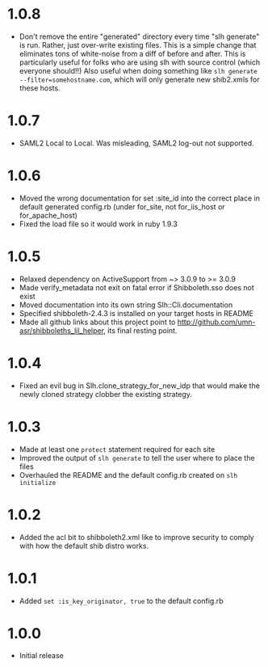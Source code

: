 1.0.8
=====
* Don't remove the entire "generated" directory every time "slh generate" is run.
  Rather, just over-write existing files.  This is a simple change that
  eliminates tons of white-noise from a diff of before and after.  This
is particularly useful for folks who are using slh with source control (which everyone should!!)
  Also useful when doing something like `slh generate --filter=somehostname.com`, which
  will only generate new shib2.xmls for these hosts.

1.0.7
=====
* <Logout>SAML2 Local</Logout> to <Logout>Local</Logout>.  Was
  misleading, SAML2 log-out not supported.

1.0.6
=====
* Moved the wrong documentation for set :site_id into the correct place in
  default generated config.rb (under for_site, not for_iis_host or for_apache_host)
* Fixed the load file so it would work in ruby 1.9.3

1.0.5
=====
* Relaxed dependency on ActiveSupport from ~> 3.0.9 to >= 3.0.9
* Made verify_metadata not exit on fatal error if Shibboleth.sso does
  not exist
* Moved documentation into its own string Slh::Cli.documentation
* Specified shibboleth-2.4.3 is installed on your target hosts in README
* Made all github links about this project point to http://github.com/umn-asr/shibboleths_lil_helper, its final resting point.

1.0.4
=====
* Fixed an evil bug in Slh.clone_strategy_for_new_idp that
  would make the newly cloned strategy clobber the existing strategy.

1.0.3
=====
* Made at least one `protect` statement required for each site
* Improved the output of `slh generate` to tell the user where to place
  the files
* Overhauled the README and the default config.rb created on `slh initialize`

1.0.2
=====
* Added the acl bit to shibboleth2.xml like <Handler type="Status" Location="/Status" acl="127.0.0.1"/>
  to improve security to comply with how the default shib distro works.

1.0.1
=====
* Added `set :is_key_originator, true` to the default config.rb


1.0.0
=====
* Initial release

